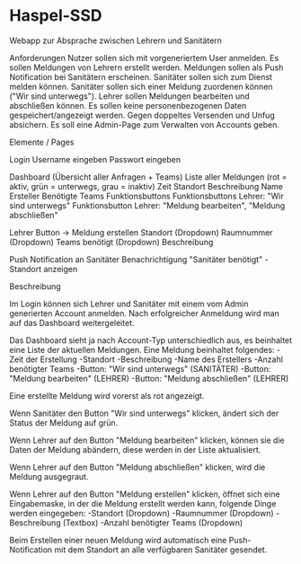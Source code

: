 # Haspel-SSD
Webapp zur Absprache zwischen Lehrern und Sanitätern

Anforderungen
Nutzer sollen sich mit vorgeneriertem User anmelden.
Es sollen Meldungen von Lehrern erstellt werden.
Meldungen sollen als Push Notification bei Sanitätern erscheinen.
Sanitäter sollen sich zum Dienst melden können.
Sanitäter sollen sich einer Meldung zuordenen können ("Wir sind unterwegs").
Lehrer sollen Meldungen bearbeiten und abschließen können.
Es sollen keine personenbezogenen Daten gespeichert/angezeigt werden.
Gegen doppeltes Versenden und Unfug absichern.
Es soll eine Admin-Page zum Verwalten von Accounts geben.

Elemente / Pages

Login
Username eingeben
Passwort eingeben

Dashboard (Übersicht aller Anfragen + Teams)
Liste aller Meldungen (rot = aktiv, grün = unterwegs, grau = inaktiv)
Zeit	Standort	Beschreibung	Name Ersteller	Benötigte Teams	Funktionsbuttons
Funktionsbuttons Lehrer: "Wir sind unterwegs"
Funktionsbutton Lehrer: "Meldung bearbeiten", "Meldung abschließen"

Lehrer Button -> Meldung erstellen
Standort (Dropdown)	Raumnummer (Dropdown)	Teams benötigt (Dropdown)	Beschreibung

Push Notification an Sanitäter
Benachrichtigung "Sanitäter benötigt"
-Standort anzeigen


Beschreibung

Im Login können sich Lehrer und Sanitäter mit einem vom Admin generierten Account anmelden. Nach erfolgreicher Anmeldung wird man auf das Dashboard weitergeleitet.

Das Dashboard sieht ja nach Account-Typ unterschiedlich aus, es beinhaltet eine Liste der aktuellen Meldungen. Eine Meldung beinhaltet folgendes:
-Zeit der Erstellung
-Standort
-Beschreibung
-Name des Erstellers
-Anzahl benötigter Teams
-Button: "Wir sind unterwegs" (SANITÄTER)
-Button: "Meldung bearbeiten" (LEHRER)
-Button: "Meldung abschließen" (LEHRER)

Eine erstellte Meldung wird vorerst als rot angezeigt.

Wenn Sanitäter den Button "Wir sind unterwegs" klicken, ändert sich der Status der Meldung auf grün.

Wenn Lehrer auf den Button "Meldung bearbeiten" klicken, können sie die Daten der Meldung abändern, diese werden in der Liste aktualisiert.

Wenn Lehrer auf den Button "Meldung abschließen" klicken, wird die Meldung ausgegraut.

Wenn Lehrer auf den Button "Meldung erstellen" klicken, öffnet sich eine Eingabemaske, in der die Meldung erstellt werden kann, folgende Dinge werden eingegeben:
-Standort (Dropdown)
-Raumnummer (Dropdown)
-Beschreibung (Textbox)
-Anzahl benötigter Teams (Dropdown)

Beim Erstellen einer neuen Meldung wird automatisch eine Push-Notification mit dem Standort an alle verfügbaren Sanitäter gesendet.
